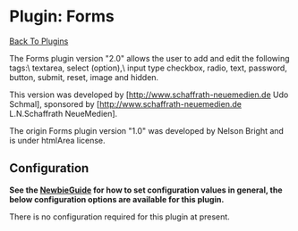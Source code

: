 # Plugin: Forms

[Back To Plugins](Plugins.html)

The Forms plugin version "2.0" allows the user to add and edit the following tags:\\
textarea, select (option),\\ 
input type checkbox, radio, text, password, button, submit, reset, image and hidden.

This version was developed by [http://www.schaffrath-neuemedien.de Udo Schmal], sponsored by [http://www.schaffrath-neuemedien.de L.N.Schaffrath NeueMedien].

The origin Forms plugin version "1.0" was developed by Nelson Bright and is under htmlArea license.

## Configuration

**See the [NewbieGuide](NewbieGuide#ProvideSomeConfiguration.html) for how to set configuration values in general, the below configuration options are available for this plugin.**

There is no configuration required for this plugin at present.
